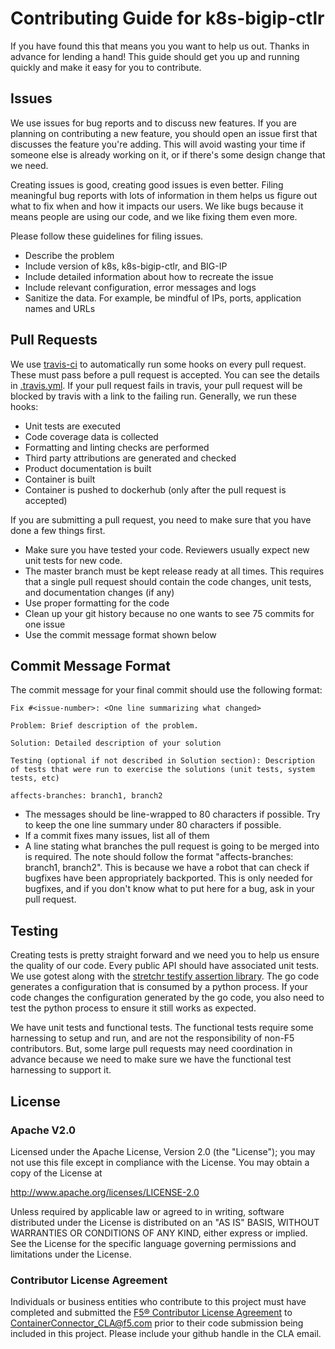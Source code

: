 <!--
Copyright 2017 F5 Networks Inc.

Licensed under the Apache License, Version 2.0 (the "License");
you may not use this file except in compliance with the License.
You may obtain a copy of the License at

   http://www.apache.org/licenses/LICENSE-2.0

Unless required by applicable law or agreed to in writing, software
distributed under the License is distributed on an "AS IS" BASIS,
WITHOUT WARRANTIES OR CONDITIONS OF ANY KIND, either express or implied.
See the License for the specific language governing permissions and
limitations under the License.
-->

# Contributing Guide for k8s-bigip-ctlr
If you have found this that means you you want to help us out. Thanks in advance for lending a hand! This guide should get you up and running quickly and make it easy for you to contribute.  

## Issues
We use issues for bug reports and to discuss new features. If you are planning on contributing a new feature, you should open an issue first that discusses the feature you're adding. This will avoid wasting your time if someone else is already working on it, or if there's some design change that we need.

Creating issues is good, creating good issues is even better. Filing meaningful bug reports with lots of information in them helps us figure out what to fix when and how it impacts our users. We like bugs because it means people are using our code, and we like fixing them even more.

Please follow these guidelines for filing issues.
* Describe the problem
* Include version of k8s, k8s-bigip-ctlr, and BIG-IP
* Include detailed information about how to recreate the issue
* Include relevant configuration, error messages and logs
* Sanitize the data. For example, be mindful of IPs, ports, application names and URLs

## Pull Requests
We use [travis-ci](https://travis-ci.org/F5Networks/k8s-bigip-ctlr) to automatically run some hooks on every pull request. These must pass before a pull request is accepted. You can see the details in [.travis.yml](https://github.com/F5Networks/k8s-bigip-ctlr/blob/master/.travis.yml). If your pull request fails in travis, your pull request will be blocked by travis with a link to the failing run. Generally, we run these hooks:
* Unit tests are executed
* Code coverage data is collected
* Formatting and linting checks are performed
* Third party attributions are generated and checked
* Product documentation is built
* Container is built
* Container is pushed to dockerhub (only after the pull request is accepted)

If you are submitting a pull request, you need to make sure that you have done a few things first.

* Make sure you have tested your code. Reviewers usually expect new unit tests for new code.
* The master branch must be kept release ready at all times. This requires that a single pull request should contain the code changes, unit tests, and documentation changes (if any)
* Use proper formatting for the code
* Clean up your git history because no one wants to see 75 commits for one issue
*  Use the commit message format shown below

## Commit Message Format
The commit message for your final commit should use the following format:
```
Fix #<issue-number>: <One line summarizing what changed>

Problem: Brief description of the problem.

Solution: Detailed description of your solution

Testing (optional if not described in Solution section): Description of tests that were run to exercise the solutions (unit tests, system tests, etc)

affects-branches: branch1, branch2
```
* The messages should be line-wrapped to 80 characters if possible. Try to keep the one line summary under 80 characters if possible.
* If a commit fixes many issues, list all of them
* A line stating what branches the pull request is going to be merged into is required. The note should follow the format "affects-branches: branch1, branch2". This is because we have a robot that can check if bugfixes have been appropriately backported. This is only needed for bugfixes, and if you don't know what to put here for a bug, ask in your pull request.


## Testing
Creating tests is pretty straight forward and we need you to help us ensure the quality of our code. Every public API should have associated unit tests. We use gotest along with the [stretchr testify assertion library](https://github.com/stretchr/testify). The go code generates a configuration that is consumed by a python process. If your code changes the configuration generated by the go code, you also need to test the python process to ensure it still works as expected.

We have unit tests and functional tests. The functional tests require some harnessing to setup and run, and are not the responsibility of non-F5 contributors. But, some large pull requests may need coordination in advance because we need to make sure we have the functional test harnessing to support it.

## License

### Apache V2.0
Licensed under the Apache License, Version 2.0 (the "License");
you may not use this file except in compliance with the License.
You may obtain a copy of the License at

http://www.apache.org/licenses/LICENSE-2.0

Unless required by applicable law or agreed to in writing, software
distributed under the License is distributed on an "AS IS" BASIS,
WITHOUT WARRANTIES OR CONDITIONS OF ANY KIND, either express or implied.
See the License for the specific language governing permissions and
limitations under the License.

### Contributor License Agreement
Individuals or business entities who contribute to this project must have completed and submitted the [F5® Contributor License Agreement](http://clouddocs.f5.com/containers/v1/cla_landing.html) to ContainerConnector_CLA@f5.com prior to their code submission being included in this project. Please include your github handle in the CLA email.
